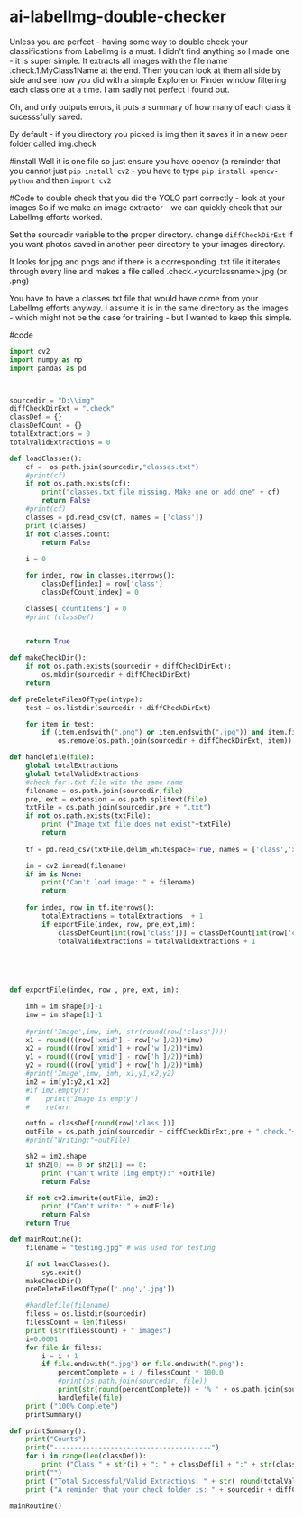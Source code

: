 # ai-labelImg-double-checker
Unless you are perfect - having some way to double check your classifications from LabelImg is a must. I didn't find anything so I made one - it is super simple. It extracts all images with the file name .check.1.MyClass1Name at the end. Then you can look at them all side by side and see how you did with a simple Explorer or Finder window filtering each class one at a time. I am sadly not perfect I found out.

Oh, and only outputs errors, it puts a summary of how many of each class it sucesssfully saved.

By default - if you directory you picked is img then it saves it in a new peer folder called img.check

#install
Well it is one file so just ensure you have opencv (a reminder that you cannot just `pip install cv2` - you have to type `pip install opencv-python` and then `import cv2`

#Code to double check that you did the YOLO part correctly - look at your images
So if we make an image extractor - we can quickly check that our LabelImg efforts worked.

Set the sourcedir variable to the proper directory. change `diffCheckDirExt` if you want photos saved in another peer directory to your images directory.

It looks for jpg and pngs and if there is a corresponding .txt file it iterates through every line and makes a file called .check.<yourclassname\>.jpg (or .png)

You have to have a classes.txt file that would have come from your LabelImg efforts anyway. I assume it is in the same directory as the images - which might not be the case for training - but I wanted to keep this simple.

#code
``` python
import cv2
import numpy as np 
import pandas as pd 



sourcedir = "D:\\img"
diffCheckDirExt = ".check"
classDef = {}
classDefCount = {}
totalExtractions = 0
totalValidExtractions = 0 

def loadClasses():
    cf =  os.path.join(sourcedir,"classes.txt")
    #print(cf)
    if not os.path.exists(cf):  
        print("classes.txt file missing. Make one or add one" + cf)
        return False
    #print(cf)
    classes = pd.read_csv(cf, names = ['class'])
    print (classes)
    if not classes.count:
        return False
    
    i = 0

    for index, row in classes.iterrows(): 
        classDef[index] = row['class']
        classDefCount[index] = 0

    classes['countItems'] = 0
    #print (classDef)
    

    return True

def makeCheckDir():
    if not os.path.exists(sourcedir + diffCheckDirExt):
        os.mkdir(sourcedir + diffCheckDirExt)
    return

def preDeleteFilesOfType(intype):
    test = os.listdir(sourcedir + diffCheckDirExt)

    for item in test:
        if (item.endswith(".png") or item.endswith(".jpg")) and item.find(".check.")>=0:
            os.remove(os.path.join(sourcedir + diffCheckDirExt, item))

def handlefile(file):
    global totalExtractions
    global totalValidExtractions
    #check for .txt file with the same name
    filename = os.path.join(sourcedir,file)
    pre, ext = extension = os.path.splitext(file)
    txtFile = os.path.join(sourcedir,pre + ".txt")
    if not os.path.exists(txtFile):
        print ("Image.txt file does not exist"+txtFile)
        return
    
    tf = pd.read_csv(txtFile,delim_whitespace=True, names = ['class','xmid','ymid','w','h'])

    im = cv2.imread(filename)
    if im is None:
        print("Can't load image: " + filename)
        return
    
    for index, row in tf.iterrows():
        totalExtractions = totalExtractions  + 1
        if exportFile(index, row, pre,ext,im):
            classDefCount[int(row['class'])] = classDefCount[int(row['class'])] + 1 #the index is numeric version of the class
            totalValidExtractions = totalValidExtractions + 1


    
            

def exportFile(index, row , pre, ext, im):

    imh = im.shape[0]-1
    imw = im.shape[1]-1
    
    #print('Image',imw, imh, str(round(row['class'])))
    x1 = round(((row['xmid'] - row['w']/2))*imw)
    x2 = round(((row['xmid'] + row['w']/2))*imw)
    y1 = round(((row['ymid'] - row['h']/2))*imh)
    y2 = round(((row['ymid'] + row['h']/2))*imh)
    #print('Image',imw, imh, x1,y1,x2,y2)
    im2 = im[y1:y2,x1:x2]
    #if im2.empty():
    #    print("Image is empty")
    #    return 

    outfn = classDef[round(row['class'])]
    outFile = os.path.join(sourcedir + diffCheckDirExt,pre + ".check."+ str(index) + "." + outfn+ext)
    #print("Writing:"+outFile)

    sh2 = im2.shape
    if sh2[0] == 0 or sh2[1] == 0:
        print ("Can't write (img empty):" +outFile)
        return False

    if not cv2.imwrite(outFile, im2):
        print ("Can't write: " + outFile)
        return False
    return True

def mainRoutine():
    filename = "testing.jpg" # was used for testing

    if not loadClasses():
        sys.exit()
    makeCheckDir()
    preDeleteFilesOfType(['.png','.jpg'])

    #handlefile(filename)
    filess = os.listdir(sourcedir)
    filessCount = len(filess)
    print (str(filessCount) + " images")
    i=0.0001
    for file in filess:
        i = i + 1
        if file.endswith(".jpg") or file.endswith(".png"):
            percentComplete = i / filessCount * 100.0
            #print(os.path.join(sourcedir, file))
            print(str(round(percentComplete)) + '% ' + os.path.join(sourcedir, file), end='\r')
            handlefile(file)
    print ("100% Complete")
    printSummary()

def printSummary():
    print("Counts")
    print("---------------------------------------")
    for i in range(len(classDef)):
        print ("Class " + str(i) + ": " + classDef[i] + ":" + str(classDefCount[i]))
    print("")
    print ("Total Successful/Valid Extractions: " + str( round(totalValidExtractions/totalExtractions*100) )+ "%")
    print ("A reminder that your check folder is: " + sourcedir + diffCheckDirExt)
        
mainRoutine()

```
